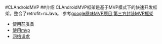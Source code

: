 #CLAndroidMVP
##介绍
CLAndroidMVP框架是基于MVP模式下的快速开发框架。整合了retrofit+rxJava。
参考[google原味MVP项目](http://www.jianshu.com/p/dc9733bc3a54),[第三方封装MVP框架](http://www.jianshu.com/p/e0feb16105f9?hmsr=toutiao.io&utm_medium=toutiao.io&utm_source=toutiao.io)

* [使用前准备](zhunbei.md)
* [使用mvp](usermvp.md)
* [网络请求](usernet.md)


